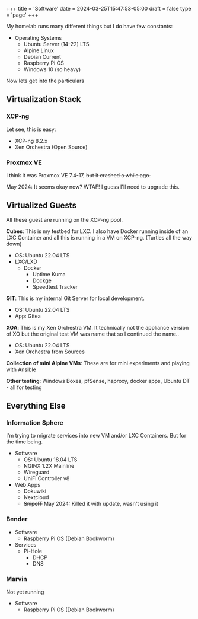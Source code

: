 +++
title = 'Software'
date = 2024-03-25T15:47:53-05:00
draft = false
type = 'page'
+++

My homelab runs many different things but I do have few constants:

* Operating Systems
  * Ubuntu Server (14-22) LTS
  * Alpine Linux
  * Debian Current
  * Raspberry Pi OS
  * Windows 10 (so heavy)

Now lets get into the particulars

## Virtualization Stack

### XCP-ng 

Let see, this is easy:
* XCP-ng 8.2.x
* Xen Orchestra (Open Source)

### Proxmox VE

I think it was Proxmox VE 7.4-17, ~~but it crashed a while ago.~~

May 2024: It seems okay now? WTAF! I guess I'll need to upgrade this.

## Virtualized Guests

All these guest are running on the XCP-ng pool.

**Cubes**: This is my testbed for LXC. I also have Docker running inside of an LXC Container and all this is running in a VM on XCP-ng. (Turtles all the way down)
* OS: Ubuntu 22.04 LTS
* LXC/LXD
  * Docker
    * Uptime Kuma
    * Dockge
    * Speedtest Tracker

**GIT**: This is my internal Git Server for local development.
* OS: Ubuntu 22.04 LTS
* App: Gitea

**XOA**: This is my Xen Orchestra VM. It technically not the appliance version of XO but the original test VM was name that so I continued the name..
* OS: Ubuntu 22.04 LTS
* Xen Orchestra from Sources

**Collection of mini Alpine VMs**: These are for mini experiments and playing with Ansible

**Other testing**: Windows Boxes, pfSense, haproxy, docker apps, Ubuntu DT - all for testing

## Everything Else

### Information Sphere

I'm trying to migrate services into new VM and/or LXC Containers. But for the time being.

* Software
  * OS: Ubuntu 18.04 LTS
  * NGINX 1.2X Mainline
  * Wireguard
  * UniFi Controller v8
* Web Apps
  * Dokuwiki
  * Nextcloud
  * ~~SnipeIT~~ May 2024: Killed it with update, wasn't using it

### Bender

* Software
  * Raspberry Pi OS (Debian Bookworm)
* Services
  * Pi-Hole
    * DHCP
    * DNS

### Marvin

Not yet running

* Software
  * Raspberry Pi OS (Debian Bookworm)
